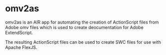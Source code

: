 # omv2as
omv2as is an AIR app for automating the creation of ActionScript files from Adobe omv files which is used to create deocumentation for Adobe ExtendScript.

The resulting ActionScript files can be used to create SWC files for use with Apache FlexJS.
